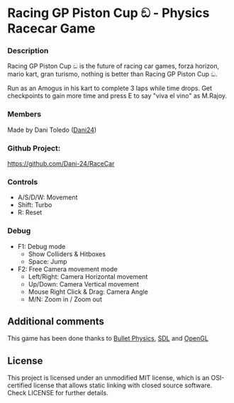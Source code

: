 # Racing GP Piston Cup ඞ - Physics Racecar Game

### Description
Racing GP Piston Cup ඞ is the future of racing car games, forza horizon, mario kart, gran turismo, nothing is better than Racing GP Piston Cup ඞ.

Run as an Amogus in his kart to complete 3 laps while time drops. Get checkpoints to gain more time and press E to say "viva el vino" as M.Rajoy.

### Members

Made by Dani Toledo ([Dani24](https://github.com/Dani-24))

### Github Project:

https://github.com/Dani-24/RaceCar

### Controls

- A/S/D/W: Movement
- Shift: Turbo
- R: Reset

### Debug

- F1: Debug mode
	- Show Colliders & Hitboxes
	- Space: Jump
- F2: Free Camera movement mode
	- Left/Right: Camera Horizontal movement
	- Up/Down: Camera Vertical movement
	- Mouse Right Click & Drag: Camera Angle
	- M/N: Zoom in / Zoom out

## Additional comments
This game has been done thanks to [Bullet Physics](https://pybullet.org/wordpress/), [SDL](https://www.libsdl.org/index.php) and [OpenGL](https://www.opengl.org/)
  
## License
This project is licensed under an unmodified MIT license, which is an OSI-certified license that allows static linking with closed source software. Check LICENSE for further details.
